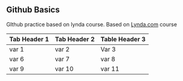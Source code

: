 **Github Basics**
-------------

GIthub practice based on lynda course.
Based on [Lynda.com](https://lynda.com) course

Tab Header 1 | Tab Header 2 | Table Header 3 
--- | --- | ---
var 1 | var 2 | Var 3
var 6 | var 7 | var 8
var 9 | var 10 | var 11

